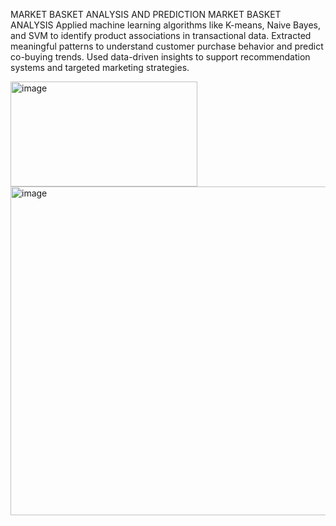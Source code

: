 MARKET BASKET ANALYSIS AND PREDICTION
MARKET BASKET ANALYSIS
Applied machine learning algorithms like K-means, Naive Bayes, and SVM to identify product associations in transactional data.
Extracted meaningful patterns to understand customer purchase behavior and predict co-buying trends.
Used data-driven insights to support recommendation systems and targeted marketing strategies.

<img width="299" height="168" alt="image" src="https://github.com/user-attachments/assets/e585c350-5b95-4f70-b1a5-d429741d940b" /> <img width="1022" height="526" alt="image" src="https://github.com/user-attachments/assets/74dc726f-d105-4dda-ada5-f7afe8e45d00" />

